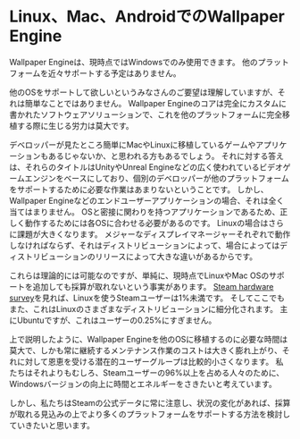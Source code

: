 # Linux、Mac、AndroidでのWallpaper Engine

Wallpaper Engineは、現時点ではWindowsでのみ使用できます。 他のプラットフォームを近々サポートする予定はありません。

他のOSをサポートして欲しいというみなさんのご要望は理解していますが、それは簡単なことではありません。 Wallpaper Engineのコアは完全にカスタムに書かれたソフトウェアソリューションで、これを他のプラットフォームに完全移植する際に生じる労力は莫大です。

デベロッパーが見たところ簡単にMacやLinuxに移植しているゲームやアプリケーションもあるじゃないか、と思われる方もあるでしょう。 それに対する答えは、それらのタイトルはUnityやUnreal Engineなどの広く使われているビデオゲームエンジンをベースにしており、個別のデベロッパーが他のプラットフォームをサポートするために必要な作業はあまりないということです。 しかし、Wallpaper Engineなどのエンドユーザーアプリケーションの場合、それは全く当てはまりません。 OSと密接に関わりを持つアプリケーションであるため、正しく動作するためには各OSに合わせる必要があるのです。 Linuxの場合はさらに課題が大きくなります。 メジャーなディスプレイマネージャーそれぞれで動作しなければならず、それはディストリビューションによって、場合によってはディストリビューションのリリースによって大きな違いがあるからです。

これらは理論的には可能なのですが、単純に、現時点でLinuxやMac OSのサポートを追加しても採算が取れないという事実があります。 [Steam hardware survey](https://store.steampowered.com/hwsurvey)を見れば、Linuxを使うSteamユーザーは1%未満です。 そしてここでもまた、これはLinuxのさまざまなディストリビューションに細分化されます。 主にUbuntuですが、これはユーザーの0.25%にすぎません。

上で説明したように、Wallpaper Engineを他のOSに移植するのに必要な時間は莫大で、しかも常に継続するメンテナンス作業のコストは大きく膨れ上がり、それに対して恩恵を受ける潜在的ユーザーグループは比較的小さくなります。 私たちはそれよりもむしろ、Steamユーザーの96%以上を占める人々のために、Windowsバージョンの向上に時間とエネルギーをさきたいと考えています。

しかし、私たちはSteamの公式データに常に注意し、状況の変化があれば、採算が取れる見込みの上でより多くのプラットフォームをサポートする方法を検討していきたいと思います。 